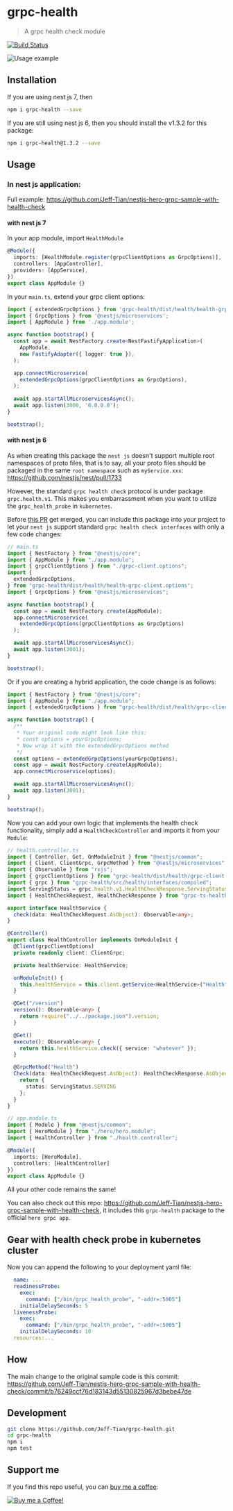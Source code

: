 # grpc-health

> A grpc health check module

[![Build Status](https://travis-ci.com/Jeff-Tian/grpc-health.svg?branch=master)](https://travis-ci.com/Jeff-Tian/grpc-health)

![Usage example](https://cachenet-jeff-tian.cloud.okteto.net/http/https%3A%2F%2Fraw.githubusercontent.com%2FJeff-Tian%2Fnestjs-hero-grpc-sample-with-health-check%2Fmaster%2Fexample.jpeg)

## Installation

If you are using nest js 7, then 

```bash
npm i grpc-health --save
```

If you are still using nest js 6, then you should install the v1.3.2 for this package:

```bash
npm i grpc-health@1.3.2 --save
```

## Usage

### In nest js application:

Full example: https://github.com/Jeff-Tian/nestjs-hero-grpc-sample-with-health-check

#### with nest js 7

In your app module, import `HealthModule` 
```typescript
@Module({
  imports: [HealthModule.register(grpcClientOptions as GrpcOptions)],
  controllers: [AppController],
  providers: [AppService],
})
export class AppModule {}
```

In your `main.ts`, extend your grpc client options:

```typescript
import { extendedGrpcOptions } from 'grpc-health/dist/health/health-grpc-client.options';
import { GrpcOptions } from '@nestjs/microservices';
import { AppModule } from './app.module';

async function bootstrap() {
  const app = await NestFactory.create<NestFastifyApplication>(
    AppModule,
    new FastifyAdapter({ logger: true }),
  );

  app.connectMicroservice(
    extendedGrpcOptions(grpcClientOptions as GrpcOptions),
  );
    
  await app.startAllMicroservicesAsync();
  await app.listen(3000, '0.0.0.0');
}

bootstrap();
```

#### with nest js 6
As when creating this package the `nest js` doesn't support multiple root namespaces of proto files, that is to say, all
 your proto
 files
should be packaged in the same `root namespace` such as `myService.xxx`: https://github.com/nestjs/nest/pull/1733

However, the standard `grpc health check` protocol is under package `grpc.health.v1`. This makes you embarrassment
when you want to utilize the `grpc_health_probe` in `kubernetes`.

Before [this PR](https://github.com/nestjs/nest/pull/1733) get merged, you can include this package into your
project to let your `nest js` support standard `grpc health check interfaces` with only a few code changes:

```typescript
// main.ts
import { NestFactory } from "@nestjs/core";
import { AppModule } from "./app.module";
import { grpcClientOptions } from "./grpc-client.options";
import {
  extendedGrpcOptions,
} from "grpc-health/dist/health/health-grpc-client.options";
import { GrpcOptions } from "@nestjs/microservices";

async function bootstrap() {
  const app = await NestFactory.create(AppModule);
  app.connectMicroservice(
    extendedGrpcOptions(grpcClientOptions as GrpcOptions)
  );

  await app.startAllMicroservicesAsync();
  await app.listen(3001);
}

bootstrap();
```

Or if you are creating a hybrid application, the code change is as follows:

```typescript
import { NestFactory } from "@nestjs/core";
import { AppModule } from "./app.module";
import { extendedGrpcOptions } from "grpc-health/dist/health/grpc-client.options";

async function bootstrap() {
  /**
   * Your original code might look like this:
   * const options = yourGrpcOptions;
   * Now wrap it with the extendedGrpcOptions method
   */
  const options = extendedGrpcOptions(yourGrpcOptions);
  const app = await NestFactory.create(AppModule);
  app.connectMicroservice(options);

  await app.startAllMicroservicesAsync();
  await app.listen(3001);
}

bootstrap();
```

Now you can add your own logic that implements the health check functionality, simply add a `HealthCheckController` and imports it from your `Module`:

```typescript
// health.controller.ts
import { Controller, Get, OnModuleInit } from "@nestjs/common";
import { Client, ClientGrpc, GrpcMethod } from "@nestjs/microservices";
import { Observable } from "rxjs";
import { grpcClientOptions } from "grpc-health/dist/health/grpc-client.options";
import { grpc } from "grpc-health/src/health/interfaces/compiled";
import ServingStatus = grpc.health.v1.HealthCheckResponse.ServingStatus;
import { HealthCheckRequest, HealthCheckResponse } from "grpc-ts-health-check";

export interface HealthService {
  check(data: HealthCheckRequest.AsObject): Observable<any>;
}

@Controller()
export class HealthController implements OnModuleInit {
  @Client(grpcClientOptions)
  private readonly client: ClientGrpc;

  private healthService: HealthService;

  onModuleInit() {
    this.healthService = this.client.getService<HealthService>("Health");
  }

  @Get("/version")
  version(): Observable<any> {
    return require("../../package.json").version;
  }

  @Get()
  execute(): Observable<any> {
    return this.healthService.check({ service: "whatever" });
  }

  @GrpcMethod("Health")
  Check(data: HealthCheckRequest.AsObject): HealthCheckResponse.AsObject {
    return {
      status: ServingStatus.SERVING
    };
  }
}
```

```typescript
// app.module.ts
import { Module } from "@nestjs/common";
import { HeroModule } from "./hero/hero.module";
import { HealthController } from "./health.controller";

@Module({
  imports: [HeroModule],
  controllers: [HealthController]
})
export class AppModule {}
```

All your other code remains the same!

You can also check out this repo: https://github.com/Jeff-Tian/nestjs-hero-grpc-sample-with-health-check, it includes
this
`grpc-health` package to the official `hero grpc app`.

## Gear with health check probe in kubernetes cluster

Now you can append the following to your deployment yaml file:

```yaml
  name: ...
  readinessProbe:
    exec:
      command: ["/bin/grpc_health_probe", "-addr=:5005"]
    initialDelaySeconds: 5
  livenessProbe:
    exec:
      command: ["/bin/grpc_health_probe", "-addr=:5005"]
    initialDelaySeconds: 10
  resources:...
```

## How

The main change to the original sample code is this commit:
https://github.com/Jeff-Tian/nestjs-hero-grpc-sample-with-health-check/commit/b76249ccf76d183143d55130825967d3bebe47de

## Development

```bash
git clone https://github.com/Jeff-Tian/grpc-health.git
cd grpc-health
npm i
npm test
```

## Support me

If you find this repo useful, you can [buy me a coffee](https://jeff-tian.jiwai.win/support-me):

[![Buy me a Coffee!](https://cachenet-jeff-tian.cloud.okteto.net/http/https%3A%2F%2Fapi.urlto.app%2Fv1%2Fscreenshoturl%2Fjpg%3Furl%3Dhttps%253A%252F%252Fjeff-tian.jiwai.win%252Fsupport-me%26fullpage%3Dtrue%26viewportwidth%3D1024%26viewportheight%3D1000%26ignorecache%3Dfalse%26region%3Dus)](https://jeff-tian.jiwai.win/support-me)
